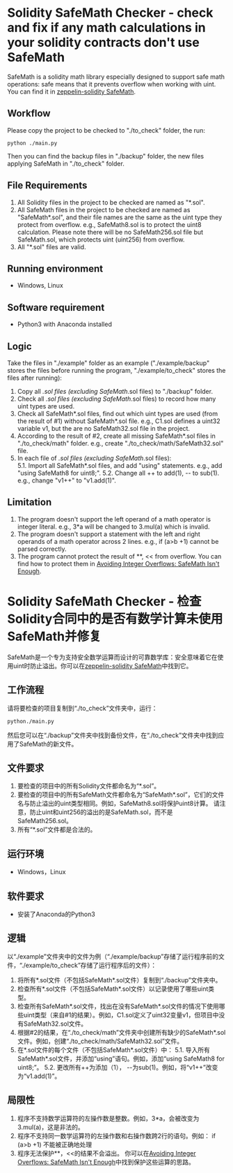 # Solidity SafeMath Checker - check and fix if any math calculations in your solidity contracts don't use SafeMath
SafeMath is a solidity math library especially designed to support safe math operations: safe means that it prevents overflow when working with uint. You can find it in [zeppelin-solidity SafeMath](https://github.com/OpenZeppelin/openzeppelin-solidity/blob/master/contracts/math/SafeMath.sol).  
  
## Workflow  
Please copy the project to be checked to "./to_check" folder, the run:  
```shell  
python ./main.py  
```  
Then you can find the backup files in "./backup" folder, the new files applying SafeMath in "./to_check" folder.
  
## File Requirements  
1. All Solidity files in the project to be checked are named as "*.sol".
2. All SafeMath files in the project to be checked are named as "SafeMath*.sol", and their file names are the same as the uint type they protect from overflow. e.g., SafeMath8.sol is to protect the uint8 calculation.
Please note there will be no SafeMath256.sol file but SafeMath.sol, which protects uint (uint256) from overflow.
4. All "*.sol" files are valid.
  
## Running environment  
* Windows, Linux  
  
## Software requirement  
* Python3 with Anaconda installed
  
## Logic  
Take the files in "./example" folder as an example ("./example/backup" stores the files before running the program, "./example/to_check" stores the files after running):  
1. Copy all *.sol files (excluding SafeMath*.sol files) to "./backup" folder.  
2. Check all *.sol files (excluding SafeMath*.sol files) to record how many uint types are used.  
3. Check all SafeMath*.sol files, find out which uint types are used (from the result of #1) without SafeMath*.sol file. e.g., C1.sol defines a uint32 variable v1, but the are no SafeMath32.sol file in the project.  
4. According to the result of #2, create all missing SafeMath*.sol files in "./to_check/math" folder. e.g., create "./to_check/math/SafeMath32.sol" file.  
5. In each file of *.sol files (excluding SafeMath*.sol files):  
5.1. Import all SafeMath*.sol files, and add "using" statements. e.g., add "using SafeMath8 for uint8;".
5.2. Change all ++ to add(1), -- to sub(1). e.g., change "v1++" to "v1.add(1)".  

## Limitation
1. The program doesn't support the left operand of a math operator is integer literal. e.g., 3*a will be changed to 3.mul(a) which is invalid. 
2. The program doesn't support a statement with the left and right operands of a math operator across 2 lines. e.g.,
if (a>b
+1)
cannot be parsed correctly.
3. The program cannot protect the result of **, << from overflow. You can find how to protect them in [Avoiding Integer Overflows: SafeMath Isn't Enough](https://programtheblockchain.com/posts/2018/04/27/avoiding-integer-overflows-safemath-isnt-enough/).  


# Solidity SafeMath Checker - 检查Solidity合同中的是否有数学计算未使用SafeMath并修复
SafeMath是一个专为支持安全数学运算而设计的可靠数学库：安全意味着它在使用uint时防止溢出。你可以在[zeppelin-solidity SafeMath](https://github.com/OpenZeppelin/openzeppelin-solidity/blob/master/contracts/math/SafeMath.sol)中找到它。

## 工作流程
请将要检查的项目复制到“./to_check”文件夹中，运行：
```shell
python./main.py
```
然后您可以在“./backup”文件夹中找到备份文件，在“./to_check”文件夹中找到应用了SafeMath的新文件。

## 文件要求
1. 要检查的项目中的所有Solidity文件都命名为“*.sol”。
2. 要检查的项目中的所有SafeMath文件都命名为“SafeMath*.sol”，它们的文件名与防止溢出的uint类型相同。例如，SafeMath8.sol将保护uint8计算。
请注意，防止uint和uint256的溢出的是SafeMath.sol，而不是SafeMath256.sol。
4. 所有“*.sol”文件都是合法的。

## 运行环境
* Windows，Linux

## 软件要求
* 安装了Anaconda的Python3

## 逻辑
以“./example”文件夹中的文件为例（“./example/backup”存储了运行程序前的文件，“./example/to_check”存储了运行程序后的文件）：
1. 将所有*.sol文件（不包括SafeMath*.sol文件）复制到“./backup”文件夹中。
2. 检查所有*.sol文件（不包括SafeMath*.sol文件）以记录使用了哪些uint类型。
3. 检查所有SafeMath*.sol文件，找出在没有SafeMath*.sol文件的情况下使用哪些uint类型（来自#1的结果）。例如，C1.sol定义了uint32变量v1，但项目中没有SafeMath32.sol文件。
4. 根据#2的结果，在“./to_check/math”文件夹中创建所有缺少的SafeMath*.sol文件。例如，创建“./to_check/math/SafeMath32.sol”文件。
5. 在*.sol文件的每个文件（不包括SafeMath*.sol文件）中：
5.1. 导入所有SafeMath*.sol文件，并添加“using”语句。例如，添加“using SafeMath8 for uint8;”。
5.2. 更改所有++为添加（1）， --为sub(1)。例如，将“v1++”改变为“v1.add(1)”。

## 局限性
1. 程序不支持数学运算符的左操作数是整数。例如，3*a，会被改变为3.mul(a)，这是非法的。
2. 程序不支持同一数学运算符的左操作数和右操作数跨2行的语句。例如：
if (a>b
+1)
不能被正确地处理
3. 程序无法保护**，<<的结果不会溢出。 
你可以在[Avoiding Integer Overflows: SafeMath Isn't Enough](https://programtheblockchain.com/posts/2018/04/27/avoiding-integer-overflows-safemath-isnt-enough/)中找到保护这些运算的思路。
